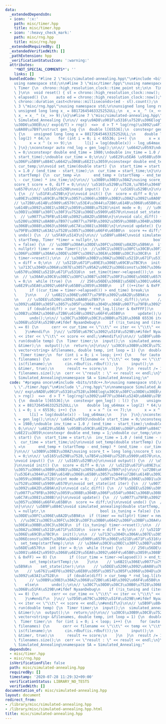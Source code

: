```yaml
---
data:
  _extendedDependsOn:
  - icon: ':x:'
    path: misc/timer.hpp
    title: misc/timer.hpp
  - icon: ':heavy_check_mark:'
    path: misc/rng.hpp
    title: misc/rng.hpp
  _extendedRequiredBy: []
  _extendedVerifiedWith: []
  _pathExtension: hpp
  _verificationStatusIcon: ':warning:'
  attributes:
    '*NOT_SPECIAL_COMMENTS*': ''
    links: []
  bundledCode: "#line 2 \"misc/simulated-annealing.hpp\"\n#include <bits/stdc++.h>\n\
    using namespace std;\n\n#line 3 \"misc/timer.hpp\"\nusing namespace std;\n\nstruct\
    \ Timer {\n  chrono::high_resolution_clock::time_point st;\n\n  Timer() { reset();\
    \ }\n\n  void reset() { st = chrono::high_resolution_clock::now(); }\n\n  chrono::milliseconds::rep\
    \ elapsed() {\n    auto ed = chrono::high_resolution_clock::now();\n    return\
    \ chrono::duration_cast<chrono::milliseconds>(ed - st).count();\n  }\n};\n#line\
    \ 3 \"misc/rng.hpp\"\nusing namespace std;\n\nunsigned long long rng() {\n  static\
    \ unsigned long long x_ = 88172645463325252ULL;\n  x_ = x_ ^ (x_ << 7);\n  return\
    \ x_ = x_ ^ (x_ >> 9);\n}\n#line 7 \"misc/simulated-annealing.hpp\"\n\nnamespace\
    \ Simulated_Annealing {\n\n// exp\u9AD8\u901F\u5316\u7528\u306Elog\u30C6\u30FC\
    \u30D6\u30EB\n// exp(d/T) > rng()  <=>  d > T * log(rng)\u3092\u4F7F\u3044\u524D\
    \u8A08\u7B97\nstruct gen_log {\n  double l[65536];\n  constexpr gen_log() : l()\
    \ {\n    unsigned long long x = 88172645463325252ULL;\n    double log_u64max =\
    \ log(2) * 64;\n    for (int i = 0; i < 65536; i++) {\n      x = x ^ (x << 7);\n\
    \      x = x ^ (x >> 9);\n      l[i] = log(double(x)) - log_u64max;\n    }\n \
    \ }\n};\nconstexpr auto rnd_log = gen_log();\n\n// \u6642\u9593\ndouble start_time\
    \ = 0;\nconstexpr double end_time = 1980;\ndouble inv_time = 1.0 / (end_time -\
    \ start_time);\ndouble cur_time = 0;\n\n// \u6E29\u5EA6 \u958B\u59CB\u6E29\u5EA6\
    \u306F\u5B9F\u884C\u6642\u306B\u6E21\u3059\nconstexpr double end_temp = 1;\ndouble\
    \ cur_temp;\n\nvoid set_time(double start) {\n  start_time = start;\n  inv_time\
    \ = 1.0 / (end_time - start_time);\n  cur_time = start_time;\n}\n\nvoid set_temp(double\
    \ startTemp) {\n  cur_temp =\n      end_temp + (startTemp - end_temp) * (end_time\
    \ - cur_time) * inv_time;\n}\n\n// \u30B9\u30B3\u30A2\nusing score_t = long long;\n\
    score_t score = 0, diff = 0;\n\n// \u5165\u529B\u7528,\u7B54\u3048\u7528\u5909\
    \u6570\n\n// \u5165\u529B\nvoid input() {\n  // \u5165\u529B\n}\n\nvoid output()\
    \ {\n  // \u51FA\u529B\n}\n\nvoid init() {\n  score = diff = 0;\n  // \u521D\u671F\
    \u89E3\u3092\u69CB\u7BC9\u3057\u3066\u30B9\u30B3\u30A2\u3092\u8A08\u7B97\n}\n\n\
    // \u72B6\u614B\u5909\u6570(\u53E4\u3044\u72B6\u614B\u3068\u65B0\u3057\u3044\u72B6\
    \u614B\u3092\u30E1\u30E2\u3059\u308B\u7528)\nint mode = 0;  // \u9077\u79FB\u306E\
    \u30D1\u30BF\u30FC\u30F3\u7528\u306E\u5909\u6570\n\nvoid set_state(int iter) {\n\
    \  // \u9077\u79FB\u5148\u3092\u8A2D\u5B9A\n}\n\nvoid calc_diff() {\n  // \u5DEE\
    \u5206\u3092\u8A08\u7B97(\u9077\u79FB\u3092\u3059\u308B\u304B\u306F\u554F\u984C\
    \u306B\u3088\u3063\u3066\u6C7A\u3081\u308B)\n}\n\nvoid update() {\n  // \u9077\
    \u79FB\u3092\u63A1\u7528\u3057\u3066\u66F4\u65B0\n  score += diff;\n}\n\nvoid\
    \ undo() {\n  // \u5FA9\u5143\n}\n\n// \u5B9F\u884C\nvoid simulated_annealing(double\
    \ startTemp, Timer *timer = nullptr,\n                         bool is_tuning\
    \ = false) {\n  // \u30BF\u30A4\u30DE\u30FC\u306E\u8A2D\u5B9A\n  if (timer ==\
    \ nullptr) timer = new Timer();\n  //\u30C1\u30E5\u30FC\u30CB\u30F3\u30B0\u6642\
    \u306F\u30BF\u30A4\u30DE\u30FC\u3092\u30EA\u30BB\u30C3\u30C8\n  if (is_tuning)\
    \ timer->reset();\n\n  // \u30B9\u30B3\u30A2\u306E\u521D\u671F\u5316\n  score\
    \ = diff = 0;\n\n  // \u521D\u671F\u89E3\u306E\u69CB\u7BC9\n  init();\n\n  //\
    \ \u713C\u304D\u306A\u307E\u3057\u95A2\u9023\u306Econst\u3067\u306A\u3044\u5909\
    \u6570\u306E\u521D\u671F\u5316\n  set_time(timer->elapsed());\n  set_temp(startTemp);\n\
    \n  // \u30A4\u30C6\u30EC\u30FC\u30B7\u30E7\u30F3\u306E\u56DE\u6570\n  int iter\
    \ = 0;\n  while (true) {\n    // 256\u56DE\u306B1\u56DE\u3001\u6642\u9593\u3068\
    \u6E29\u5EA6\u3092\u66F4\u65B0\u3059\u308B\n    if ((++iter & 0xFF) == 0) {\n\
    \      if ((cur_time = timer->elapsed()) > end_time) break;\n      set_temp(startTemp);\n\
    \    }\n\n    // \u6B21\u306E\u9077\u79FB\u3092\u8A2D\u5B9A\n    set_state(iter);\n\
    \n    // \u5DEE\u5206\u3092\u8A08\u7B97\n    calc_diff();\n\n    // \u6761\u4EF6\
    \u3092\u6E80\u305F\u3057\u305F\u3068\u304D\u306B\u9077\u79FB\u3092\u63A1\u7528\
    \n    if (double(diff) > cur_temp * rnd_log.l[iter & 0xFFFF])\n      // \u30B9\
    \u30B3\u30A2\u3068\u72B6\u614B\u3092\u66F4\u65B0\n      update();\n    else\n\
    \      undo();\n\n// \u30C7\u30D0\u30C3\u30B0\u7528\u306B 65536 iteration\u6BCE\
    \u306B\u51FA\u529B\n#ifdef NyaanDebug\n    if (!is_tuning and (iter & 0x3FFFFF)\
    \ == 0) {\n      cerr << cur_time << \"\\t\" << iter << \"\\t\" << score << endl;\n\
    \    }\n#endif\n  }\n// \u7D50\u679C\u3092\u51FA\u529B\n#ifdef NyaanDebug\n  cerr\
    \ << iter << \"\\t\" << score << endl;\n#endif\n}\n\n// \u5B9F\u884C\u7528\nvoid\
    \ run(double temp) {\n  Timer timer;\n  input();\n  simulated_annealing(temp,\
    \ &timer);\n  output();\n  return;\n}\n\n// \u30C6\u30B9\u30C8\u7528\nvoid test(const\
    \ vector<string> &filenames, double temp, int loop = 1) {\n  double result = 0.0;\n\
    \  Timer timer;\n  for (int i = 0; i < loop; i++) {\n    for (auto &filename :\
    \ filenames) {\n      cerr << filename << \"\\t\" << temp << \"\\t\";\n      ifstream\
    \ is(filename);\n      cin.rdbuf(is.rdbuf());\n      input();\n      simulated_annealing(temp,\
    \ &timer, true);\n      result += score;\n    }\n  }\n  result /= 1.0 * loop *\
    \ filenames.size();\n  cerr << \"result : \" << result << endl;\n}\n\n}  // namespace\
    \ Simulated_Annealing\nnamespace SA = Simulated_Annealing;\n"
  code: "#pragma once\n#include <bits/stdc++.h>\nusing namespace std;\n\n#include\
    \ \"./timer.hpp\"\n#include \"./rng.hpp\"\n\nnamespace Simulated_Annealing {\n\
    \n// exp\u9AD8\u901F\u5316\u7528\u306Elog\u30C6\u30FC\u30D6\u30EB\n// exp(d/T)\
    \ > rng()  <=>  d > T * log(rng)\u3092\u4F7F\u3044\u524D\u8A08\u7B97\nstruct gen_log\
    \ {\n  double l[65536];\n  constexpr gen_log() : l() {\n    unsigned long long\
    \ x = 88172645463325252ULL;\n    double log_u64max = log(2) * 64;\n    for (int\
    \ i = 0; i < 65536; i++) {\n      x = x ^ (x << 7);\n      x = x ^ (x >> 9);\n\
    \      l[i] = log(double(x)) - log_u64max;\n    }\n  }\n};\nconstexpr auto rnd_log\
    \ = gen_log();\n\n// \u6642\u9593\ndouble start_time = 0;\nconstexpr double end_time\
    \ = 1980;\ndouble inv_time = 1.0 / (end_time - start_time);\ndouble cur_time =\
    \ 0;\n\n// \u6E29\u5EA6 \u958B\u59CB\u6E29\u5EA6\u306F\u5B9F\u884C\u6642\u306B\
    \u6E21\u3059\nconstexpr double end_temp = 1;\ndouble cur_temp;\n\nvoid set_time(double\
    \ start) {\n  start_time = start;\n  inv_time = 1.0 / (end_time - start_time);\n\
    \  cur_time = start_time;\n}\n\nvoid set_temp(double startTemp) {\n  cur_temp\
    \ =\n      end_temp + (startTemp - end_temp) * (end_time - cur_time) * inv_time;\n\
    }\n\n// \u30B9\u30B3\u30A2\nusing score_t = long long;\nscore_t score = 0, diff\
    \ = 0;\n\n// \u5165\u529B\u7528,\u7B54\u3048\u7528\u5909\u6570\n\n// \u5165\u529B\
    \nvoid input() {\n  // \u5165\u529B\n}\n\nvoid output() {\n  // \u51FA\u529B\n\
    }\n\nvoid init() {\n  score = diff = 0;\n  // \u521D\u671F\u89E3\u3092\u69CB\u7BC9\
    \u3057\u3066\u30B9\u30B3\u30A2\u3092\u8A08\u7B97\n}\n\n// \u72B6\u614B\u5909\u6570\
    (\u53E4\u3044\u72B6\u614B\u3068\u65B0\u3057\u3044\u72B6\u614B\u3092\u30E1\u30E2\
    \u3059\u308B\u7528)\nint mode = 0;  // \u9077\u79FB\u306E\u30D1\u30BF\u30FC\u30F3\
    \u7528\u306E\u5909\u6570\n\nvoid set_state(int iter) {\n  // \u9077\u79FB\u5148\
    \u3092\u8A2D\u5B9A\n}\n\nvoid calc_diff() {\n  // \u5DEE\u5206\u3092\u8A08\u7B97\
    (\u9077\u79FB\u3092\u3059\u308B\u304B\u306F\u554F\u984C\u306B\u3088\u3063\u3066\
    \u6C7A\u3081\u308B)\n}\n\nvoid update() {\n  // \u9077\u79FB\u3092\u63A1\u7528\
    \u3057\u3066\u66F4\u65B0\n  score += diff;\n}\n\nvoid undo() {\n  // \u5FA9\u5143\
    \n}\n\n// \u5B9F\u884C\nvoid simulated_annealing(double startTemp, Timer *timer\
    \ = nullptr,\n                         bool is_tuning = false) {\n  // \u30BF\u30A4\
    \u30DE\u30FC\u306E\u8A2D\u5B9A\n  if (timer == nullptr) timer = new Timer();\n\
    \  //\u30C1\u30E5\u30FC\u30CB\u30F3\u30B0\u6642\u306F\u30BF\u30A4\u30DE\u30FC\u3092\
    \u30EA\u30BB\u30C3\u30C8\n  if (is_tuning) timer->reset();\n\n  // \u30B9\u30B3\
    \u30A2\u306E\u521D\u671F\u5316\n  score = diff = 0;\n\n  // \u521D\u671F\u89E3\
    \u306E\u69CB\u7BC9\n  init();\n\n  // \u713C\u304D\u306A\u307E\u3057\u95A2\u9023\
    \u306Econst\u3067\u306A\u3044\u5909\u6570\u306E\u521D\u671F\u5316\n  set_time(timer->elapsed());\n\
    \  set_temp(startTemp);\n\n  // \u30A4\u30C6\u30EC\u30FC\u30B7\u30E7\u30F3\u306E\
    \u56DE\u6570\n  int iter = 0;\n  while (true) {\n    // 256\u56DE\u306B1\u56DE\
    \u3001\u6642\u9593\u3068\u6E29\u5EA6\u3092\u66F4\u65B0\u3059\u308B\n    if ((++iter\
    \ & 0xFF) == 0) {\n      if ((cur_time = timer->elapsed()) > end_time) break;\n\
    \      set_temp(startTemp);\n    }\n\n    // \u6B21\u306E\u9077\u79FB\u3092\u8A2D\
    \u5B9A\n    set_state(iter);\n\n    // \u5DEE\u5206\u3092\u8A08\u7B97\n    calc_diff();\n\
    \n    // \u6761\u4EF6\u3092\u6E80\u305F\u3057\u305F\u3068\u304D\u306B\u9077\u79FB\
    \u3092\u63A1\u7528\n    if (double(diff) > cur_temp * rnd_log.l[iter & 0xFFFF])\n\
    \      // \u30B9\u30B3\u30A2\u3068\u72B6\u614B\u3092\u66F4\u65B0\n      update();\n\
    \    else\n      undo();\n\n// \u30C7\u30D0\u30C3\u30B0\u7528\u306B 65536 iteration\u6BCE\
    \u306B\u51FA\u529B\n#ifdef NyaanDebug\n    if (!is_tuning and (iter & 0x3FFFFF)\
    \ == 0) {\n      cerr << cur_time << \"\\t\" << iter << \"\\t\" << score << endl;\n\
    \    }\n#endif\n  }\n// \u7D50\u679C\u3092\u51FA\u529B\n#ifdef NyaanDebug\n  cerr\
    \ << iter << \"\\t\" << score << endl;\n#endif\n}\n\n// \u5B9F\u884C\u7528\nvoid\
    \ run(double temp) {\n  Timer timer;\n  input();\n  simulated_annealing(temp,\
    \ &timer);\n  output();\n  return;\n}\n\n// \u30C6\u30B9\u30C8\u7528\nvoid test(const\
    \ vector<string> &filenames, double temp, int loop = 1) {\n  double result = 0.0;\n\
    \  Timer timer;\n  for (int i = 0; i < loop; i++) {\n    for (auto &filename :\
    \ filenames) {\n      cerr << filename << \"\\t\" << temp << \"\\t\";\n      ifstream\
    \ is(filename);\n      cin.rdbuf(is.rdbuf());\n      input();\n      simulated_annealing(temp,\
    \ &timer, true);\n      result += score;\n    }\n  }\n  result /= 1.0 * loop *\
    \ filenames.size();\n  cerr << \"result : \" << result << endl;\n}\n\n}  // namespace\
    \ Simulated_Annealing\nnamespace SA = Simulated_Annealing;"
  dependsOn:
  - misc/timer.hpp
  - misc/rng.hpp
  isVerificationFile: false
  path: misc/simulated-annealing.hpp
  requiredBy: []
  timestamp: '2020-07-28 11:29:32+09:00'
  verificationStatus: LIBRARY_NO_TESTS
  verifiedWith: []
documentation_of: misc/simulated-annealing.hpp
layout: document
redirect_from:
- /library/misc/simulated-annealing.hpp
- /library/misc/simulated-annealing.hpp.html
title: misc/simulated-annealing.hpp
---
```

